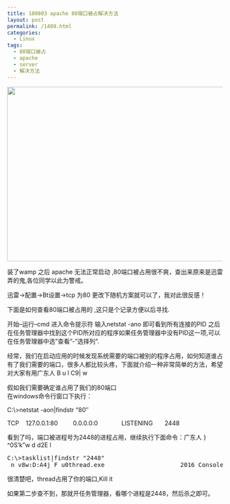 ```yaml
---
title: 100803 apache 80端口被占解决方法
layout: post
permalink: /1409.html
categories:
  - Linux
tags:
  - 80端口被占
  - apache
  - server
  - 解决方法
---
```

<img title="xl" src="http://www.80aj.com/wp-content/uploads/2010/08/xl.jpg" alt="" width="507" height="407" />

装了wamp 之后 apache 无法正常启动 ,80端口被占用很不爽，查出来原来是迅雷弄的鬼,各位同学以此为警戒。

迅雷->配置->Bt设置->tcp 为80 更改下随机方案就可以了，我对此很反感！

下面是如何查看80端口被占用的 ,这只是个记录方便以后寻找.

开始&#8211;运行&#8211;cmd 进入命令提示符 输入netstat -ano 即可看到所有连接的PID 之后在任务管理器中找到这个PID所对应的程序如果任务管理器中没有PID这一项,可以在任务管理器中选&#8221;查看&#8221;-&#8221;选择列&#8221;.

经常，我们在启动应用的时候发现系统需要的端口被别的程序占用，如何知道谁占有了我们需要的端口，很多人都比较头疼，下面就介绍一种非常简单的方法，希望对大家有用广东人 B u l C9| w

假如我们需要确定谁占用了我们的80端口  
在windows命令行窗口下执行：

<div>
  <p>
    C:\>netstat -aon|findstr &#8220;80&#8243;
  </p>
  
  <p>
    TCP    127.0.0.1:80         0.0.0.0:0              LISTENING       2448
  </p>
</div>

看到了吗，端口被进程号为2448的进程占用，继续执行下面命令：广东人 } ^0S&#8217;k&#8221;w d d2E l

<div>
  <pre>C:\&gt;tasklist|findstr "2448" 
 n v8w:D:A4j F u0thread.exe                     2016 Console                 0     16,064 K</pre>
</div>

很清楚吧，thread占用了你的端口,Kill it

如果第二步查不到，那就开任务管理器，看哪个进程是2448，然后杀之即可。

<div>
  <span style="color: #0000ee; -webkit-text-decorations-in-effect: underline;"><br /> </span>
</div>